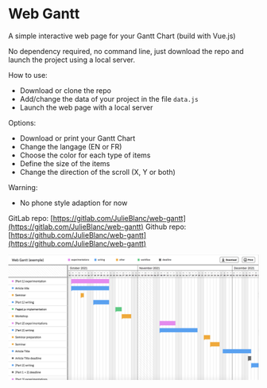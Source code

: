 # Web Gantt

A simple interactive web page for your Gantt Chart (build with Vue.js)

No dependency required, no command line, just download the repo and launch the project using a local server.

How to use:
- Download or clone the repo
- Add/change the data of your project in the file `data.js`
- Launch the web page with a local server


Options:
- Download or print your Gantt Chart
- Change the langage (EN or FR)
- Choose the color for each type of items
- Define the size of the items
- Change the direction of the scroll (X, Y or both)

Warning:
- No phone style adaption for now


GitLab repo: [https://gitlab.com/JulieBlanc/web-gantt](https://gitlab.com/JulieBlanc/web-gantt)
Github repo: [https://github.com/JulieBlanc/web-gantt](https://github.com/JulieBlanc/web-gantt)

![Screenshot of an example page](style/screenshot-example.png)